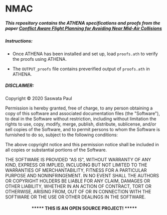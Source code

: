 # NMAC 

##### This repository contains the ATHENA specifications and proofs from the paper [Conflict Aware Flight Planning for Avoiding Near Mid-Air Collisions](http://wcl.cs.rpi.edu/papers/DASC_19.pdf "Research Paper")


##### Instructions:

* Once ATHENA has been installed and set up, load `proofs.ath` to verify the proofs using ATHENA.

* The `OUTPUT_proofs` file contains preverified output of `proofs.ath` in ATHENA.


##### DISCLAIMER: 
Copyright &copy; 2020 Saswata Paul

Permission is hereby granted, free of charge, to any person obtaining a copy
of this software and associated documentation files (the "Software"), to deal
in the Software without restriction, including without limitation the rights
to use, copy, modify, merge, publish, distribute, sublicense, and/or sell
copies of the Software, and to permit persons to whom the Software is
furnished to do so, subject to the following conditions:

The above copyright notice and this permission notice shall be included in all
copies or substantial portions of the Software.

THE SOFTWARE IS PROVIDED "AS IS", WITHOUT WARRANTY OF ANY KIND, EXPRESS OR
IMPLIED, INCLUDING BUT NOT LIMITED TO THE WARRANTIES OF MERCHANTABILITY,
FITNESS FOR A PARTICULAR PURPOSE AND NONINFRINGEMENT. IN NO EVENT SHALL THE
AUTHORS OR COPYRIGHT HOLDERS BE LIABLE FOR ANY CLAIM, DAMAGES OR OTHER
LIABILITY, WHETHER IN AN ACTION OF CONTRACT, TORT OR OTHERWISE, ARISING FROM,
OUT OF OR IN CONNECTION WITH THE SOFTWARE OR THE USE OR OTHER DEALINGS IN THE
SOFTWARE.
#### <p align="middle">***** THIS IS AN OPEN SOURCE PROJECT! *****</p>

